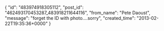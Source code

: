  {
   "id": "483974918305112",
   "post_id": "462493170453287_483918211644116",
   "from_name": "Pete Daoust",
   "message": "forget the ID with photo....sorry",
   "created_time": "2013-02-22T19:35:36+0000"
 }
